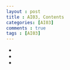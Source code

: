 ```yaml
---
layout : post
title : AI03, Contents
categories: [AI03]
comments : true
tags : [AI03]
---
```


- <a href='' class='jb-medium'></a>
- <a href='' class='jb-medium'></a>
- <a href='' class='jb-medium'></a>
